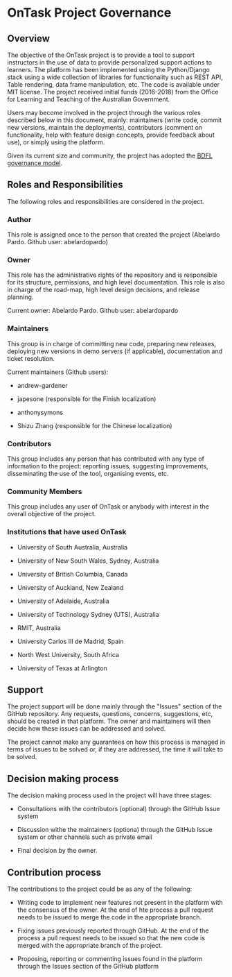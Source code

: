 # OnTask Project Governance

## Overview

The objective of the OnTask project is to provide a tool to support instructors
in the use of data to provide personalized support actions to learners. The 
platform has been implemented using the Python/Django stack using a wide
collection of libraries for functionality such as REST API, Table rendering,
data frame manipulation, etc. The code is available under MIT license. The 
project received initial funds (2016-2018) from the Office for Learning and 
Teaching of the Australian Government.

Users may become involved in the project through the various roles described
below in this document, mainly: maintainers (write code, commit new versions,
maintain the deployments), contributors (comment on functionality, help with
feature design concepts, provide feedback about use), or simply using the 
platform.

Given its current size and community, the project has adopted the [BDFL governance model](http://oss-watch.ac.uk/resources/benevolentdictatorgovernancemodel). 

## Roles and Responsibilities

The following roles and responsibilities are considered in the project.

### Author

This role is assigned once to the person that created the project 
(Abelardo Pardo. Github user: abelardopardo)

### Owner

This role has the administrative rights of the repository and is responsible for
its structure, permissions, and high level documentation. This role is also in
charge of the road-map, high level design decisions, and release planning.

Current owner: Abelardo Pardo. Github user: abelardopardo

### Maintainers

This group is in charge of committing new code, preparing new releases, 
deploying new versions in demo servers (if applicable), documentation and 
ticket resolution.

Current maintainers (Github users):

- andrew-gardener

- japesone (responsible for the Finish localization)

- anthonysymons

- Shizu Zhang (responsible for the Chinese localization)

### Contributors

This group includes any person that has contributed with any type of information
to the project: reporting issues, suggesting improvements, disseminating the
use of the tool, organising events, etc.

### Community Members

This group includes any user of OnTask or anybody with interest in the overall
objective of the project.

### Institutions that have used OnTask

- University of South Australia, Australia

- University of New South Wales, Sydney, Australia

- University of British Columbia, Canada

- University of Auckland, New Zealand

- University of Adelaide, Australia

- University of Technology Sydney (UTS), Australia

- RMIT, Australia

- University Carlos III de Madrid, Spain

- North West University, South Africa

- University of Texas at Arlington
 
## Support

The project support will be done mainly through the "Issues" section of the 
GitHub repository. Any requests, questions, concerns, suggestions, etc, should
be created in that platform. The owner and maintainers will then decide how 
these issues can be addressed and solved.

The project cannot make any guarantees on how this process is managed in terms
of issues to be solved or, if they are addressed, the time it will take to be
solved.

## Decision making process

The decision making process used in the project will have three stages:

- Consultations with the contributors (optional) through the GitHub Issue system

- Discussion withe the maintainers (optiona) through the GitHub Issue system or
  other channels such as private email

- Final decision by the owner.

## Contribution process

The contributions to the project could be as any of the following:

- Writing code to implement new features not present in the platform with the
  consensus of the owner. At the end of hte process a pull request needs to
  be issued to merge the code in the appropriate branch.

- Fixing issues previously reported through GitHub. At the end of the process
  a pull request needs to be issued so that the new code is merged with the
  appropriate branch of the project.

- Proposing, reporting or commenting issues found in the platform through the Issues section of the GitHub platform

